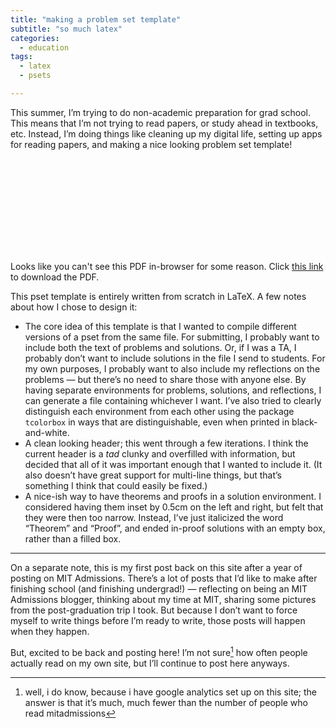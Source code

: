 ```yaml
---
title: "making a problem set template"
subtitle: "so much latex"
categories:
  - education
tags:
  - latex
  - psets

---
```

This summer, I’m trying to do non-academic preparation for grad school. This means that I’m not trying to read papers, or study ahead in textbooks, etc. Instead, I’m doing things like cleaning up my digital life, setting up apps for reading papers, and making a nice looking problem set template!

<object data="https://padajar.com/assets/pset.pdf" type="application/pdf" width="700px" height="700px">
    <embed src="https://padajar.com/assets/pset.pdf">
        <p>Looks like you can't see this PDF in-browser for some reason. Click <a href="https://padajar.com/assets/pset.pdf">this link</a> to download the PDF.</p>
    </embed>
</object>


This pset template is entirely written from scratch in LaTeX. A few notes about how I chose to design it:

* The core idea of this template is that I wanted to compile different versions of a pset from the same file. For submitting, I probably want to include both the text of problems and solutions. Or, if I was a TA, I probably don’t want to include solutions in the file I send to students. For my own purposes, I probably want to  also include my reflections on the problems — but there’s no need to share those with anyone else. By having separate environments for problems, solutions, and reflections, I can generate a file containing whichever I want. I’ve also tried to clearly distinguish each environment from each other using the package `tcolorbox` in ways that are distinguishable, even when printed in black-and-white. 
* A clean looking header; this went through a few iterations. I think the current header is a *tad* clunky and overfilled with information, but decided that all of it was important enough that I wanted to include it. (It also doesn’t have great support for multi-line things, but that’s something I think that could easily be fixed.)
* A nice-ish way to have theorems and proofs in a solution environment. I considered having them inset by 0.5cm on the left and right, but felt that they were then too narrow. Instead, I’ve just italicized the word “Theorem” and “Proof”, and ended in-proof solutions with an empty box, rather than a filled box. 

---

On a separate note, this is my first post back on this site after a year of posting on MIT Admissions. There’s a lot of posts that I’d like to make after finishing school (and finishing undergrad!) — reflecting on being an MIT Admissions blogger, thinking about my time at MIT, sharing some pictures from the post-graduation trip I took. But because I don’t want to force myself to write things before I’m ready to write, those posts will happen when they happen.

But, excited to be back and posting here! I’m not sure[^1] how often people actually read on my own site, but I’ll continue to post here anyways. 

[^1]: well, i do know, because i have google analytics set up on this site; the answer is that it’s much, much fewer than the number of people who read mitadmissions

